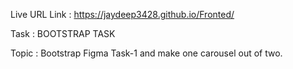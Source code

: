 Live URL Link : https://jaydeep3428.github.io/Fronted/

Task : BOOTSTRAP TASK

Topic : Bootstrap Figma Task-1 and make one carousel out of two.
